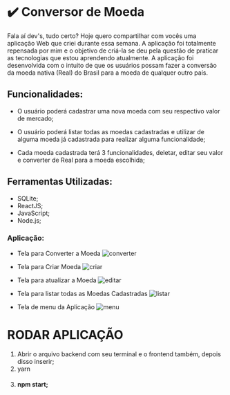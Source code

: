 #  :heavy_check_mark: Conversor de Moeda

Fala aí dev's, tudo certo? Hoje quero compartilhar com vocês uma aplicação Web que criei durante essa semana. A aplicação foi totalmente repensada por mim e o objetivo de criá-la se deu pela questão de praticar as tecnologias que estou aprendendo atualmente.          A aplicação foi desenvolvida com o intuito de que os usuários possam fazer a conversão da moeda nativa (Real) do Brasil para a moeda de qualquer outro país.


## Funcionalidades:

- O usuário poderá cadastrar uma nova moeda com seu respectivo valor de mercado; 

- O usuário poderá listar todas as moedas cadastradas e utilizar de alguma moeda já cadastrada para realizar alguma funcionalidade; 

- Cada moeda cadastrada terá 3 funcionalidades, deletar, editar seu valor e converter de Real para a moeda escolhida; 


## Ferramentas Utilizadas: 
	
- SQLite;  
- ReactJS; 
- JavaScript; 
- Node.js; 

### Aplicação:

- Tela para Converter a Moeda
![converter](https://user-images.githubusercontent.com/43592310/81125831-c45e0980-8f0f-11ea-99ad-ddb9edc08daa.png)

- Tela para Criar Moeda
![criar](https://user-images.githubusercontent.com/43592310/81125876-f1aab780-8f0f-11ea-8cb5-ae17ace0df84.png)

- Tela para atualizar a Moeda
![editar](https://user-images.githubusercontent.com/43592310/81125897-0424f100-8f10-11ea-83e4-299c47cad418.png)

- Tela para listar todas as Moedas Cadastradas
![listar](https://user-images.githubusercontent.com/43592310/81125925-169f2a80-8f10-11ea-96cf-c1321fd23bea.png)

- Tela de menu da Aplicação
![menu](https://user-images.githubusercontent.com/43592310/81125945-2454b000-8f10-11ea-9dd6-14d29a6bf68a.png)

# RODAR APLICAÇÃO 
1. Abrir o arquivo backend com seu terminal e o frontend também, depois disso inserir;
2. yarn   
3. #### npm start;

  



  
